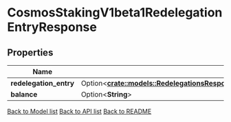 # CosmosStakingV1beta1RedelegationEntryResponse

## Properties

Name | Type | Description | Notes
------------ | ------------- | ------------- | -------------
**redelegation_entry** | Option<[**crate::models::RedelegationsResponseRedelegationResponsesInnerRedelegationEntriesInner**](Redelegations_response_redelegation_responses_inner_redelegation_entries_inner.md)> |  | [optional]
**balance** | Option<**String**> |  | [optional]

[Back to Model list](../README.md#documentation-for-models) [Back to API list](../README.md#documentation-for-api-endpoints) [Back to README](../README.md)


